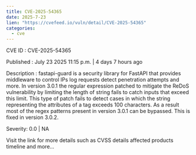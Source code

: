 ```yaml
--- 
title: CVE-2025-54365
date: 2025-7-23
lien: "https://cvefeed.io/vuln/detail/CVE-2025-54365"
categories:
  - cve
---
```


CVE ID : CVE-2025-54365

Published :  July 23
2025
11:15 p.m. | 4 days
7 hours ago

Description : fastapi-guard is a security library for FastAPI that provides middleware to control IPs
log requests
detect penetration attempts and more. In version 3.0.1
the regular expression patched to mitigate the ReDoS vulnerability by limiting the length of string fails to catch inputs that exceed this limit. This type of patch fails to detect cases in which the string representing the attributes of a  tag exceeds 100 characters. As a result
most of the regex patterns present in version 3.0.1 can be bypassed. This is fixed in version 3.0.2.

Severity: 0.0 | NA

Visit the link for more details
such as CVSS details
affected products
timeline
and more...
